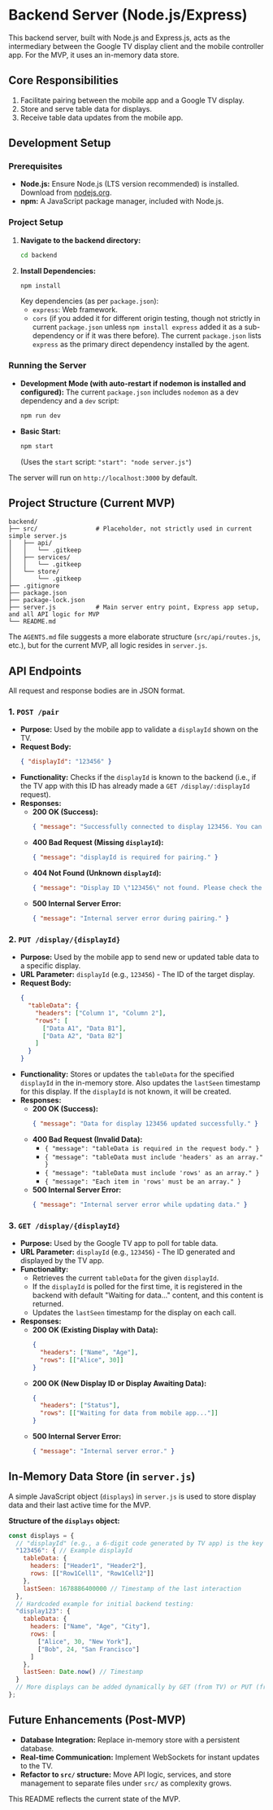 # Backend Server (Node.js/Express)

This backend server, built with Node.js and Express.js, acts as the intermediary between the Google TV display client and the mobile controller app. For the MVP, it uses an in-memory data store.

## Core Responsibilities
1.  Facilitate pairing between the mobile app and a Google TV display.
2.  Store and serve table data for displays.
3.  Receive table data updates from the mobile app.

## Development Setup

### Prerequisites
*   **Node.js:** Ensure Node.js (LTS version recommended) is installed. Download from [nodejs.org](https://nodejs.org/).
*   **npm:** A JavaScript package manager, included with Node.js.

### Project Setup
1.  **Navigate to the backend directory:**
    ```bash
    cd backend
    ```
2.  **Install Dependencies:**
    ```bash
    npm install
    ```
    Key dependencies (as per `package.json`):
    *   `express`: Web framework.
    *   `cors` (if you added it for different origin testing, though not strictly in current `package.json` unless `npm install express` added it as a sub-dependency or if it was there before). The current `package.json` lists `express` as the primary direct dependency installed by the agent.

### Running the Server
*   **Development Mode (with auto-restart if nodemon is installed and configured):**
    The current `package.json` includes `nodemon` as a dev dependency and a `dev` script:
    ```bash
    npm run dev
    ```
*   **Basic Start:**
    ```bash
    npm start
    ```
    (Uses the `start` script: `"start": "node server.js"`)

The server will run on `http://localhost:3000` by default.

## Project Structure (Current MVP)

```
backend/
├── src/                # Placeholder, not strictly used in current simple server.js
│   ├── api/
│   │   └── .gitkeep
│   ├── services/
│   │   └── .gitkeep
│   └── store/
│       └── .gitkeep
├── .gitignore
├── package.json
├── package-lock.json
├── server.js           # Main server entry point, Express app setup, and all API logic for MVP
└── README.md
```
The `AGENTS.md` file suggests a more elaborate structure (`src/api/routes.js`, etc.), but for the current MVP, all logic resides in `server.js`.

## API Endpoints

All request and response bodies are in JSON format.

### 1. `POST /pair`
*   **Purpose:** Used by the mobile app to validate a `displayId` shown on the TV.
*   **Request Body:**
    ```json
    { "displayId": "123456" }
    ```
*   **Functionality:** Checks if the `displayId` is known to the backend (i.e., if the TV app with this ID has already made a `GET /display/:displayId` request).
*   **Responses:**
    *   **200 OK (Success):**
        ```json
        { "message": "Successfully connected to display 123456. You can now send data." }
        ```
    *   **400 Bad Request (Missing `displayId`):**
        ```json
        { "message": "displayId is required for pairing." }
        ```
    *   **404 Not Found (Unknown `displayId`):**
        ```json
        { "message": "Display ID \"123456\" not found. Please check the code on your TV and ensure it's connected to the internet." }
        ```
    *   **500 Internal Server Error:**
        ```json
        { "message": "Internal server error during pairing." }
        ```

### 2. `PUT /display/{displayId}`
*   **Purpose:** Used by the mobile app to send new or updated table data to a specific display.
*   **URL Parameter:** `displayId` (e.g., `123456`) - The ID of the target display.
*   **Request Body:**
    ```json
    {
      "tableData": {
        "headers": ["Column 1", "Column 2"],
        "rows": [
          ["Data A1", "Data B1"],
          ["Data A2", "Data B2"]
        ]
      }
    }
    ```
*   **Functionality:** Stores or updates the `tableData` for the specified `displayId` in the in-memory store. Also updates the `lastSeen` timestamp for this display. If the `displayId` is not known, it will be created.
*   **Responses:**
    *   **200 OK (Success):**
        ```json
        { "message": "Data for display 123456 updated successfully." }
        ```
    *   **400 Bad Request (Invalid Data):**
        *   `{ "message": "tableData is required in the request body." }`
        *   `{ "message": "tableData must include 'headers' as an array." }`
        *   `{ "message": "tableData must include 'rows' as an array." }`
        *   `{ "message": "Each item in 'rows' must be an array." }`
    *   **500 Internal Server Error:**
        ```json
        { "message": "Internal server error while updating data." }
        ```

### 3. `GET /display/{displayId}`
*   **Purpose:** Used by the Google TV app to poll for table data.
*   **URL Parameter:** `displayId` (e.g., `123456`) - The ID generated and displayed by the TV app.
*   **Functionality:**
    *   Retrieves the current `tableData` for the given `displayId`.
    *   If the `displayId` is polled for the first time, it is registered in the backend with default "Waiting for data..." content, and this content is returned.
    *   Updates the `lastSeen` timestamp for the display on each call.
*   **Responses:**
    *   **200 OK (Existing Display with Data):**
        ```json
        {
          "headers": ["Name", "Age"],
          "rows": [["Alice", 30]]
        }
        ```
    *   **200 OK (New Display ID or Display Awaiting Data):**
        ```json
        {
          "headers": ["Status"],
          "rows": [["Waiting for data from mobile app..."]]
        }
        ```
    *   **500 Internal Server Error:**
        ```json
        { "message": "Internal server error." }
        ```

## In-Memory Data Store (in `server.js`)

A simple JavaScript object (`displays`) in `server.js` is used to store display data and their last active time for the MVP.

**Structure of the `displays` object:**
```javascript
const displays = {
  // "displayId" (e.g., a 6-digit code generated by TV app) is the key
  "123456": { // Example displayId
    tableData: {
      headers: ["Header1", "Header2"],
      rows: [["Row1Cell1", "Row1Cell2"]]
    },
    lastSeen: 1678886400000 // Timestamp of the last interaction
  },
  // Hardcoded example for initial backend testing:
  "display123": {
    tableData: {
      headers: ["Name", "Age", "City"],
      rows: [
        ["Alice", 30, "New York"],
        ["Bob", 24, "San Francisco"]
      ]
    },
    lastSeen: Date.now() // Timestamp
  }
  // More displays can be added dynamically by GET (from TV) or PUT (from mobile) requests.
};
```

## Future Enhancements (Post-MVP)
*   **Database Integration:** Replace in-memory store with a persistent database.
*   **Real-time Communication:** Implement WebSockets for instant updates to the TV.
*   **Refactor to `src/` structure:** Move API logic, services, and store management to separate files under `src/` as complexity grows.

This README reflects the current state of the MVP.
